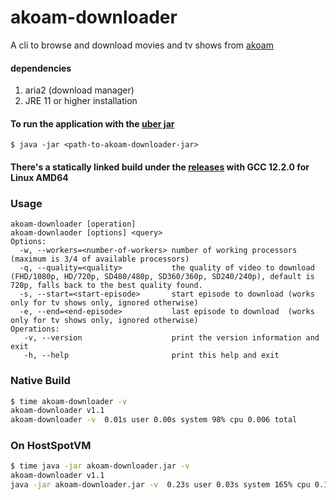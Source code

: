 # akoam-downloader
A cli to browse and download movies and tv shows from [akoam](https://akwam.to)


#### dependencies
1. aria2 (download manager)
1. JRE 11 or higher installation


#### To run the application with the [uber jar](https://github.com/youssefwadie/akoam-downloader/releases)
`$ java -jar <path-to-akoam-downloader-jar>`
#### There's a statically linked build under the [releases](https://github.com/youssefwadie/akoam-downloader/releases) with GCC 12.2.0 for Linux AMD64 

### Usage
```
akoam-downloader [operation]
akoam-downlaoder [options] <query>
Options:
  -w, --workers=<number-of-workers> number of working processors (maximum is 3/4 of available processors)
  -q, --quality=<quality>           the quality of video to download (FHD/1080p, HD/720p, SD480/480p, SD360/360p, SD240/240p), default is 720p, falls back to the best quality found.
  -s, --start=<start-episode>       start episode to download (works only for tv shows only, ignored otherwise)
  -e, --end=<end-episode>           last episode to download  (works only for tv shows only, ignored otherwise)
Operations:
   -v, --version                    print the version information and exit
   -h, --help                       print this help and exit
```

### Native Build
```bash
$ time akoam-downloader -v
akoam-downloader v1.1
akoam-downloader -v  0.01s user 0.00s system 98% cpu 0.006 total
```
### On HostSpotVM
```bash
$ time java -jar akoam-downloader.jar -v
akoam-downloader v1.1
java -jar akoam-downloader.jar -v  0.23s user 0.03s system 165% cpu 0.157 total
```
